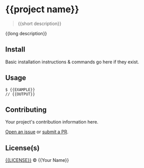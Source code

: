 # {{project name}}

> {{short description}}

{{long description}}

## Install

Basic installation instructions & commands go here if they exist.

## Usage

```shell
$ {{EXAMPLE}}
// {{OUTPUT}}
```

## Contributing

Your project's contribution information here.

[Open an issue](https://github.com/your/project/issues?q=is%3Aissue+is%3Aopen+sort%3Aupdated-desc) or [submit a PR](https://github.com/your/project/pulls?q=is%3Apr+is%3Aopen+sort%3Aupdated-desc).

## License(s)

[{{LICENSE}}](LICENSE) © {{Your Name}}